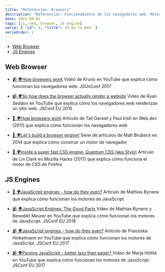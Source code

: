 ```yaml
---
title: "Referencias: Browsers"
description: "Referencias: Funcionamiento de los navegadores web. Motores de JavaScript"
date: 2021-09-01
tags: [js, web, browser, JS engine]
serie: { "id": 4, "title": JS en la Web" }
serieOrder: 2
---
```


- [Web Browser](#web-browser)
- [JS Engines](#js-engines)

## Web Browser

- [📹 🌍How browsers work](https://www.youtube.com/watch?v=0IsQqJ7pwhw)
  Video de Kruno en YouTube que explica cómo funcionan los navegadores web. JSUnConf 2017

- [📹 🌍So how does the browser actually render a website](https://www.youtube.com/watch?v=SmE4OwHztCc)
  Video de Ryan Seddon en YouTube que explica cómo los navegadores web renderizan un sitio web. JSConf EU 2015

- [📖 🌍How browsers work](https://web.dev/articles/howbrowserswork)
  Artículo de Tali Garsiel y Paul Irish en Web.dev (2011) que explica cómo funcionan los navegadores web

- [📖 🌍Let's build a browser engine!](https://limpet.net/mbrubeck/2014/08/08/toy-layout-engine-1.html)
  Serie de artículos de Matt Brubeck en 2014 que explica cómo construir un motor de navegador

- [📖 🌍Inside a super fast CSS engine: Quantum CSS (aka Stylo)](https://hacks.mozilla.org/2017/08/inside-a-super-fast-css-engine-quantum-css-aka-stylo/)
  Artículo de Lin Clark en Mozilla Hacks (2017) que explica cómo funciona el motor de CSS de Firefox

## JS Engines

- [📖 🌍JavaScript engines - how do they even?](https://mathiasbynens.be/notes/shapes-ics)
  Artículo de Mathias Bynens que explica cómo funcionan los motores de JavaScript

- [📹 🌍JavaScript Engines: The Good Parts](https://mathiasbynens.be/notes/shapes-ics)
  Video de Mathias Bynens y Benedikt Meurer en YouTube que explica cómo funcionan los motores de JavaScript. JSConf EU 2018

- [📹 🌍JavaScript engines - how do they even?](https://www.youtube.com/watch?v=p-iiEDtpy6I&t=485s)
  Artículo de Franziska Hinkelmann en YouTube que explica cómo funcionan los motores de JavaScript. JSConf EU 2017

- [📹 🌍Parsing JavaScript - better lazy than eager? ](https://www.youtube.com/watch?v=Fg7niTmNNLg)
  Video de Marja Hölttä en YouTube que explica cómo funcionan los motores de JavaScript. JSConf EU 2017
